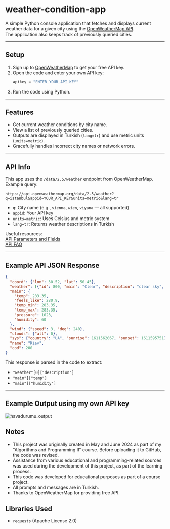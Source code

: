 # weather-condition-app

A simple Python console application that fetches and displays current weather data for a given city using the [OpenWeatherMap API](https://openweathermap.org/api).  
The application also keeps track of previously queried cities.

---

## Setup

1. Sign up to [OpenWeatherMap](https://home.openweathermap.org/users/sign_up) to get your free API key.
2. Open the code and enter your own API key:
   ```python
   apikey = "ENTER_YOUR_API_KEY"
   ```
3. Run the code using Python.

---

## Features

- Get current weather conditions by city name.
- View a list of previously queried cities.
- Outputs are displayed in Turkish (`lang=tr`) and use metric units (`units=metric`).
- Gracefully handles incorrect city names or network errors.

---

## API Info

This app uses the `/data/2.5/weather` endpoint from OpenWeatherMap.  
Example query:

```plaintext
https://api.openweathermap.org/data/2.5/weather?q=istanbul&appid=YOUR_API_KEY&units=metric&lang=tr
```

- `q`: City name (e.g., `vienna`, `wien`, `viyana` — all supported)
- `appid`: Your API key
- `units=metric`: Uses Celsius and metric system
- `lang=tr`: Returns weather descriptions in Turkish

Useful resources:  
[API Parameters and Fields](https://openweathermap.org/weather-data)  
[API FAQ](https://openweathermap.org/faq#:~:text=with%20your%20system%3F-,APIs,-What%20are%20the)

---

## Example API JSON Response

```json
{
  "coord": {"lon": 30.52, "lat": 50.45},
  "weather": [{"id": 800, "main": "Clear", "description": "clear sky", "icon": "01d"}],
  "main": {
    "temp": 283.35,
    "feels_like": 280.9,
    "temp_min": 283.35,
    "temp_max": 283.35,
    "pressure": 1023,
    "humidity": 60
  },
  "wind": {"speed": 3, "deg": 240},
  "clouds": {"all": 0},
  "sys": {"country": "UA", "sunrise": 1611562067, "sunset": 1611595751},
  "name": "Kiev",
  "cod": 200
}
```

This response is parsed in the code to extract:
- `"weather"[0]["description"]`
- `"main"]["temp"]`
- `"main"]["humidity"]`

---

## Example Output using my own API key

![havadurumu_output](https://github.com/user-attachments/assets/05a5d589-fe08-42c0-be22-8255e8e03d5f)


## Notes
- This project was originally created in May and June 2024 as part of my "Algorithms and Programming II" course. Before uploading it to GitHub, the code was revised.
- Assistance from various educational and programming-related sources was used during the development of this project, as part of the learning process.
- This code was developed for educational purposes as part of a course project.
- All prompts and messages are in Turkish.
- Thanks to OpenWeatherMap for providing free API.

## Libraries Used

- `requests` (Apache License 2.0)

